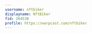 ```yaml
---
username: nftbiker
displayname: NftBiker
fid: 264538
profile: https://warpcast.com/nftbiker
---
```

